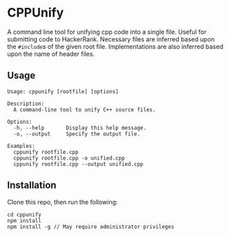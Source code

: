 
# CPPUnify
A command line tool for unifying cpp code into a single file. Useful for submitting code to HackerRank. Necessary files are inferred based upon the `#include`s of the given root file. Implementations are also inferred based upon the name of header files.

## Usage
```
Usage: cppunify [rootfile] [options]

Description:
  A command-line tool to unify C++ source files.

Options:
  -h, --help       Display this help message.
  -o, --output     Specify the output file.

Examples:
  cppunify rootfile.cpp
  cppunify rootfile.cpp -o unified.cpp
  cppunify rootfile.cpp --output unified.cpp
```

## Installation
Clone this repo, then run the following: 
```
cd cppunify
npm install
npm install -g // May require administrator privileges
```